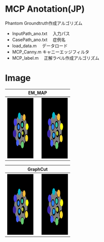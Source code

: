 # MCP Anotation(JP)
Phantom Groundtruth作成アルゴリズム 
* InputPath_ano.txt 　入力パス  
* CasePath_ano.txt 　症例名  
* load_data.m 　データロード   
* MCP_Canny.m  キャニーエッジフィルタ  
* MCP_label.m 　正解ラベル作成アルゴリズム  

# Image
|EM_MAP|
|---|
|<img src="https://github.com/tk0103/MCP_Segmentation/blob/master/Images/EM_MAP.png" alt="original" title="original image" width="200" height="200">|

|GraphCut|
|---|
|<img src="https://github.com/tk0103/MCP_Segmentation/blob/master/Images/GraphCut.png" alt="Proposed" title="Proposed image" width="200" height="200">|  
